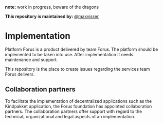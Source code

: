 **note:** work in progress, beware of the dragons <span class="emoji-outer emoji-sizer"><span class="emoji-inner" style="background: url(chrome-extension://immhpnclomdloikkpcefncmfgjbkojmh/emoji-data/sheet_apple_32.png);background-position:24.030552291421856% 81.96239717978848%;background-size:5418.75% 5418.75%" data-codepoints="1f409"></span></span> 

**This repository is maintained by:** [@maxvisser](https://github.com/maxvisser)

# Implementation

Platform Forus is a product delivered by team Forus. The platform should be implemented to be taken into use. After implementation it needs maintenance and support.

This repository is the place to create issues regarding the services team Forus delivers.


## Collaboration partners

To facilitate the implementation of decentralized applications such as the Kindpakket application, the Forus foundation has appointed collaboration partners. The collaboration partners offer support with regard to the technical, organizational and legal aspects of an implementation.
